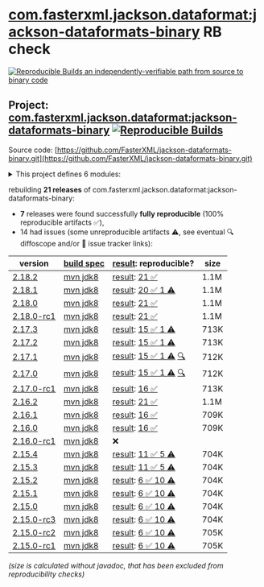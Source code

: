 [com.fasterxml.jackson.dataformat:jackson-dataformats-binary](https://central.sonatype.com/artifact/com.fasterxml.jackson.dataformat/jackson-dataformats-binary/versions) RB check
=======

[![Reproducible Builds](https://reproducible-builds.org/images/logos/rb.svg) an independently-verifiable path from source to binary code](https://reproducible-builds.org/)

## Project: [com.fasterxml.jackson.dataformat:jackson-dataformats-binary](https://central.sonatype.com/artifact/com.fasterxml.jackson.dataformat/jackson-dataformats-binary/versions) [![Reproducible Builds](https://img.shields.io/endpoint?url=https://raw.githubusercontent.com/jvm-repo-rebuild/reproducible-central/master/content/com/fasterxml/jackson/dataformat/jackson-dataformats-binary/badge.json)](https://github.com/jvm-repo-rebuild/reproducible-central/blob/master/content/com/fasterxml/jackson/dataformat/jackson-dataformats-binary/README.md)

Source code: [https://github.com/FasterXML/jackson-dataformats-binary.git](https://github.com/FasterXML/jackson-dataformats-binary.git)

<details><summary>This project defines 6 modules:</summary>

* [com.fasterxml.jackson.dataformat:jackson-dataformat-avro](https://central.sonatype.com/artifact/com.fasterxml.jackson.dataformat/jackson-dataformat-avro/overview)
* [com.fasterxml.jackson.dataformat:jackson-dataformat-cbor](https://central.sonatype.com/artifact/com.fasterxml.jackson.dataformat/jackson-dataformat-cbor/overview)
* [com.fasterxml.jackson.dataformat:jackson-dataformat-ion](https://central.sonatype.com/artifact/com.fasterxml.jackson.dataformat/jackson-dataformat-ion/overview)
* [com.fasterxml.jackson.dataformat:jackson-dataformat-protobuf](https://central.sonatype.com/artifact/com.fasterxml.jackson.dataformat/jackson-dataformat-protobuf/overview)
* [com.fasterxml.jackson.dataformat:jackson-dataformat-smile](https://central.sonatype.com/artifact/com.fasterxml.jackson.dataformat/jackson-dataformat-smile/overview)
* [com.fasterxml.jackson.dataformat:jackson-dataformats-binary](https://central.sonatype.com/artifact/com.fasterxml.jackson.dataformat/jackson-dataformats-binary/overview)
</details>

rebuilding **21 releases** of com.fasterxml.jackson.dataformat:jackson-dataformats-binary:
- **7** releases were found successfully **fully reproducible** (100% reproducible artifacts :white_check_mark:),
- 14 had issues (some unreproducible artifacts :warning:, see eventual :mag: diffoscope and/or :memo: issue tracker links):

| version | [build spec](/BUILDSPEC.md) | [result](https://reproducible-builds.org/docs/jvm/): reproducible? | size |
| -- | --------- | ------ | -- |
| [2.18.2](https://central.sonatype.com/artifact/com.fasterxml.jackson.dataformat/jackson-dataformats-binary/2.18.2/pom) | [mvn jdk8](jackson-dataformats-binary-2.18.2.buildspec) | [result](jackson-dataformats-binary-2.18.2.buildinfo): [21 :white_check_mark: ](jackson-dataformats-binary-2.18.2.buildcompare) | 1.1M |
| [2.18.1](https://central.sonatype.com/artifact/com.fasterxml.jackson.dataformat/jackson-dataformats-binary/2.18.1/pom) | [mvn jdk8](jackson-dataformats-binary-2.18.1.buildspec) | [result](jackson-dataformats-binary-2.18.1.buildinfo): [20 :white_check_mark:  1 :warning:](jackson-dataformats-binary-2.18.1.buildcompare) | 1.1M |
| [2.18.0](https://central.sonatype.com/artifact/com.fasterxml.jackson.dataformat/jackson-dataformats-binary/2.18.0/pom) | [mvn jdk8](jackson-dataformats-binary-2.18.0.buildspec) | [result](jackson-dataformats-binary-2.18.0.buildinfo): [21 :white_check_mark: ](jackson-dataformats-binary-2.18.0.buildcompare) | 1.1M |
| [2.18.0-rc1](https://central.sonatype.com/artifact/com.fasterxml.jackson.dataformat/jackson-dataformats-binary/2.18.0-rc1/pom) | [mvn jdk8](jackson-dataformats-binary-2.18.0-rc1.buildspec) | [result](jackson-dataformats-binary-2.18.0-rc1.buildinfo): [21 :white_check_mark: ](jackson-dataformats-binary-2.18.0-rc1.buildcompare) | 1.1M |
| [2.17.3](https://central.sonatype.com/artifact/com.fasterxml.jackson.dataformat/jackson-dataformats-binary/2.17.3/pom) | [mvn jdk8](jackson-dataformats-binary-2.17.3.buildspec) | [result](jackson-dataformats-binary-2.17.3.buildinfo): [15 :white_check_mark:  1 :warning:](jackson-dataformats-binary-2.17.3.buildcompare) | 713K |
| [2.17.2](https://central.sonatype.com/artifact/com.fasterxml.jackson.dataformat/jackson-dataformats-binary/2.17.2/pom) | [mvn jdk8](jackson-dataformats-binary-2.17.2.buildspec) | [result](jackson-dataformats-binary-2.17.2.buildinfo): [15 :white_check_mark:  1 :warning:](jackson-dataformats-binary-2.17.2.buildcompare) | 713K |
| [2.17.1](https://central.sonatype.com/artifact/com.fasterxml.jackson.dataformat/jackson-dataformats-binary/2.17.1/pom) | [mvn jdk8](jackson-dataformats-binary-2.17.1.buildspec) | [result](jackson-dataformats-binary-2.17.1.buildinfo): [15 :white_check_mark:  1 :warning:](jackson-dataformats-binary-2.17.1.buildcompare) [:mag:](jackson-dataformats-binary-2.17.1.diffoscope) | 712K |
| [2.17.0](https://central.sonatype.com/artifact/com.fasterxml.jackson.dataformat/jackson-dataformats-binary/2.17.0/pom) | [mvn jdk8](jackson-dataformats-binary-2.17.0.buildspec) | [result](jackson-dataformats-binary-2.17.0.buildinfo): [15 :white_check_mark:  1 :warning:](jackson-dataformats-binary-2.17.0.buildcompare) [:mag:](jackson-dataformats-binary-2.17.0.diffoscope) | 712K |
| [2.17.0-rc1](https://central.sonatype.com/artifact/com.fasterxml.jackson.dataformat/jackson-dataformats-binary/2.17.0-rc1/pom) | [mvn jdk8](jackson-dataformats-binary-2.17.0-rc1.buildspec) | [result](jackson-dataformats-binary-2.17.0-rc1.buildinfo): [16 :white_check_mark: ](jackson-dataformats-binary-2.17.0-rc1.buildcompare) | 713K |
| [2.16.2](https://central.sonatype.com/artifact/com.fasterxml.jackson.dataformat/jackson-dataformats-binary/2.16.2/pom) | [mvn jdk8](jackson-dataformats-binary-2.16.2.buildspec) | [result](jackson-dataformats-binary-2.16.2.buildinfo): [21 :white_check_mark: ](jackson-dataformats-binary-2.16.2.buildcompare) | 1.1M |
| [2.16.1](https://central.sonatype.com/artifact/com.fasterxml.jackson.dataformat/jackson-dataformats-binary/2.16.1/pom) | [mvn jdk8](jackson-dataformats-binary-2.16.1.buildspec) | [result](jackson-dataformats-binary-2.16.1.buildinfo): [16 :white_check_mark: ](jackson-dataformats-binary-2.16.1.buildcompare) | 709K |
| [2.16.0](https://central.sonatype.com/artifact/com.fasterxml.jackson.dataformat/jackson-dataformats-binary/2.16.0/pom) | [mvn jdk8](jackson-dataformats-binary-2.16.0.buildspec) | [result](jackson-dataformats-binary-2.16.0.buildinfo): [16 :white_check_mark: ](jackson-dataformats-binary-2.16.0.buildcompare) | 709K |
| [2.16.0-rc1](https://central.sonatype.com/artifact/com.fasterxml.jackson.dataformat/jackson-dataformats-binary/2.16.0-rc1/pom) | [mvn jdk8](jackson-dataformats-binary-2.16.0-rc1.buildspec) | :x: | |
| [2.15.4](https://central.sonatype.com/artifact/com.fasterxml.jackson.dataformat/jackson-dataformats-binary/2.15.4/pom) | [mvn jdk8](jackson-dataformats-binary-2.15.4.buildspec) | [result](jackson-dataformats-binary-2.15.4.buildinfo): [11 :white_check_mark:  5 :warning:](jackson-dataformats-binary-2.15.4.buildcompare) | 704K |
| [2.15.3](https://central.sonatype.com/artifact/com.fasterxml.jackson.dataformat/jackson-dataformats-binary/2.15.3/pom) | [mvn jdk8](jackson-dataformats-binary-2.15.3.buildspec) | [result](jackson-dataformats-binary-2.15.3.buildinfo): [11 :white_check_mark:  5 :warning:](jackson-dataformats-binary-2.15.3.buildcompare) | 704K |
| [2.15.2](https://central.sonatype.com/artifact/com.fasterxml.jackson.dataformat/jackson-dataformats-binary/2.15.2/pom) | [mvn jdk8](jackson-dataformats-binary-2.15.2.buildspec) | [result](jackson-dataformats-binary-2.15.2.buildinfo): [6 :white_check_mark:  10 :warning:](jackson-dataformats-binary-2.15.2.buildcompare) | 704K |
| [2.15.1](https://central.sonatype.com/artifact/com.fasterxml.jackson.dataformat/jackson-dataformats-binary/2.15.1/pom) | [mvn jdk8](jackson-dataformats-binary-2.15.1.buildspec) | [result](jackson-dataformats-binary-2.15.1.buildinfo): [6 :white_check_mark:  10 :warning:](jackson-dataformats-binary-2.15.1.buildcompare) | 704K |
| [2.15.0](https://central.sonatype.com/artifact/com.fasterxml.jackson.dataformat/jackson-dataformats-binary/2.15.0/pom) | [mvn jdk8](jackson-dataformats-binary-2.15.0.buildspec) | [result](jackson-dataformats-binary-2.15.0.buildinfo): [6 :white_check_mark:  10 :warning:](jackson-dataformats-binary-2.15.0.buildcompare) | 704K |
| [2.15.0-rc3](https://central.sonatype.com/artifact/com.fasterxml.jackson.dataformat/jackson-dataformats-binary/2.15.0-rc3/pom) | [mvn jdk8](jackson-dataformats-binary-2.15.0-rc3.buildspec) | [result](jackson-dataformats-binary-2.15.0-rc3.buildinfo): [6 :white_check_mark:  10 :warning:](jackson-dataformats-binary-2.15.0-rc3.buildcompare) | 704K |
| [2.15.0-rc2](https://central.sonatype.com/artifact/com.fasterxml.jackson.dataformat/jackson-dataformats-binary/2.15.0-rc2/pom) | [mvn jdk8](jackson-dataformats-binary-2.15.0-rc2.buildspec) | [result](jackson-dataformats-binary-2.15.0-rc2.buildinfo): [6 :white_check_mark:  10 :warning:](jackson-dataformats-binary-2.15.0-rc2.buildcompare) | 705K |
| [2.15.0-rc1](https://central.sonatype.com/artifact/com.fasterxml.jackson.dataformat/jackson-dataformats-binary/2.15.0-rc1/pom) | [mvn jdk8](jackson-dataformats-binary-2.15.0-rc1.buildspec) | [result](jackson-dataformats-binary-2.15.0-rc1.buildinfo): [6 :white_check_mark:  10 :warning:](jackson-dataformats-binary-2.15.0-rc1.buildcompare) | 705K |

<i>(size is calculated without javadoc, that has been excluded from reproducibility checks)</i>

